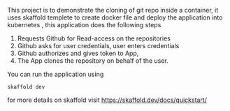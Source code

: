 This project is to demonstrate the cloning of git repo inside a container, it uses skaffold templete to create docker file and deploy the application into kubernetes , this application does the following steps

1) Requests Github for Read-access on the repositories 
2) Github asks for user credentials, user enters credentials
3) Github authorizes and gives token to App, 
4) The App clones the repository on behalf of the user. 

You can run the application using 

```skaffold dev```

for more details on skaffold visit https://skaffold.dev/docs/quickstart/